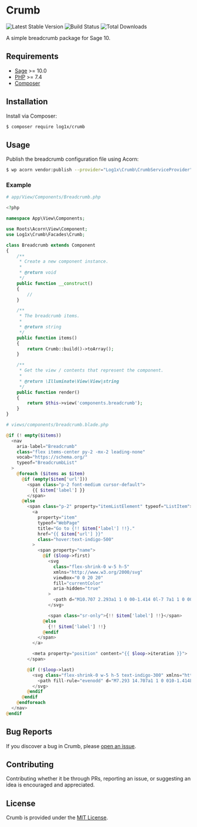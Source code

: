 # Crumb

![Latest Stable Version](https://img.shields.io/packagist/v/log1x/crumb?style=flat-square)
![Build Status](https://img.shields.io/github/actions/workflow/status/log1x/crumb/main.yml?branch=master&style=flat-square)
![Total Downloads](https://img.shields.io/packagist/dt/log1x/crumb?style=flat-square)

A simple breadcrumb package for Sage 10.

## Requirements

- [Sage](https://github.com/roots/sage) >= 10.0
- [PHP](https://secure.php.net/manual/en/install.php) >= 7.4
- [Composer](https://getcomposer.org/download/)

## Installation

Install via Composer:

```bash
$ composer require log1x/crumb
```

## Usage

Publish the breadcrumb configuration file using Acorn:

```sh
$ wp acorn vendor:publish --provider="Log1x\Crumb\CrumbServiceProvider"
```

### Example

```php
# app/View/Components/Breadcrumb.php

<?php

namespace App\View\Components;

use Roots\Acorn\View\Component;
use Log1x\Crumb\Facades\Crumb;

class Breadcrumb extends Component
{
    /**
     * Create a new component instance.
     *
     * @return void
     */
    public function __construct()
    {
        //
    }

    /**
     * The breadcrumb items.
     *
     * @return string
     */
    public function items()
    {
        return Crumb::build()->toArray();
    }

    /**
     * Get the view / contents that represent the component.
     *
     * @return \Illuminate\View\View|string
     */
    public function render()
    {
        return $this->view('components.breadcrumb');
    }
}
```

```php
# views/components/breadcrumb.blade.php

@if (! empty($items))
  <nav
    aria-label="Breadcrumb"
    class="flex items-center py-2 -mx-2 leading-none"
    vocab="https://schema.org/"
    typeof="BreadcrumbList"
  >
    @foreach ($items as $item)
      @if (empty($item['url']))
        <span class="p-2 font-medium cursor-default">
          {{ $item['label'] }}
        </span>
      @else
        <span class="p-2" property="itemListElement" typeof="ListItem">
          <a
            property="item"
            typeof="WebPage"
            title="Go to {!! $item['label'] !!}."
            href="{{ $item['url'] }}"
            class="hover:text-indigo-500"
          >
            <span property="name">
              @if ($loop->first)
                <svg
                  class="flex-shrink-0 w-5 h-5"
                  xmlns="http://www.w3.org/2000/svg"
                  viewBox="0 0 20 20"
                  fill="currentColor"
                  aria-hidden="true"
                >
                  <path d="M10.707 2.293a1 1 0 00-1.414 0l-7 7a1 1 0 001.414 1.414L4 10.414V17a1 1 0 001 1h2a1 1 0 001-1v-2a1 1 0 011-1h2a1 1 0 011 1v2a1 1 0 001 1h2a1 1 0 001-1v-6.586l.293.293a1 1 0 001.414-1.414l-7-7z" />
                </svg>

                <span class="sr-only">{!! $item['label'] !!}</span>
              @else
                {!! $item['label'] !!}
              @endif
            </span>
          </a>

          <meta property="position" content="{{ $loop->iteration }}">
        </span>

        @if (!$loop->last)
          <svg class="flex-shrink-0 w-5 h-5 text-indigo-300" xmlns="http://www.w3.org/2000/svg" viewBox="0 0 20 20" fill="currentColor" aria-hidden="true">
            <path fill-rule="evenodd" d="M7.293 14.707a1 1 0 010-1.414L10.586 10 7.293 6.707a1 1 0 011.414-1.414l4 4a1 1 0 010 1.414l-4 4a1 1 0 01-1.414 0z" clip-rule="evenodd" />
          </svg>
        @endif
      @endif
    @endforeach
  </nav>
@endif
```

## Bug Reports

If you discover a bug in Crumb, please [open an issue](https://github.com/log1x/crumb/issues).

## Contributing

Contributing whether it be through PRs, reporting an issue, or suggesting an idea is encouraged and appreciated.

## License

Crumb is provided under the [MIT License](https://github.com/log1x/crumb/blob/master/LICENSE.md).
